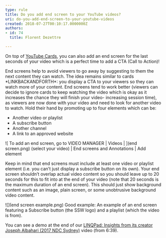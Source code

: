 ```yaml
---
type: rule
title: Do you add end screen to your YouTube videos?
uri: do-you-add-end-screen-to-your-youtube-videos
created: 2018-07-27T00:10:17.0000000Z
authors:
- id: 74
  title: Florent Dezettre

---
```


On top of [YouTube Cards](/_layouts/15/FIXUPREDIRECT.ASPX?WebId=3dfc0e07-e23a-4cbb-aac2-e778b71166a2&TermSetId=07da3ddf-0924-4cd2-a6d4-a4809ae20160&TermId=b29aa3cb-9857-42f3-82c7-af8594b9fd9a), you can also add an end screen for the last seconds of your video which is a perfect time to add a CTA (Call to Action)!
 
End screens help to avoid viewers to go away by suggesting to them the next content they can watch. The idea remains similar to cards \*LINKBACKANDFORTH\*: you display a CTA to your viewers so they can watch more of your content. End screens tend to work better (viewers can decide to ignore cards to keep watching the video which is okay as it increases the chance they will finish your video- increasing session time), as viewers are now done with your video and need to look for another video to watch. Hold their hand by promoting up to four elements which can be:

- Another video or playlist
- A subscribe button
- Another channel
- A link to an approved website


![ To add an end screen, go to VIDEO MANAGER | Videos | ](end screen.png)
(select your video) | End screens and Annotations | Add element





Keep in mind that end screens must include at least one video or playlist element (i.e. you can’t just display a subscribe button on its own).
Your end screen shouldn’t overlap actual video content so you should leave up to 20 seconds for this to fit into at the end of your video (note that 20 seconds is the maximum duration of an end screen). This should just show background content such as an image, plain screen, or some unobtrusive background video content.




![](end screen example.png)
Good example: An example of an end screen featuring a Subscribe button (the SSW logo) and a playlist (which the video is from). 

You can see a demo at the end of our [LINQPad: Insights from its creator Joseph Albahari (2017 NDC Sydney)](https://www.youtube.com/watch?v=4Hpl4Gq-yNE) video (from 6:39).
